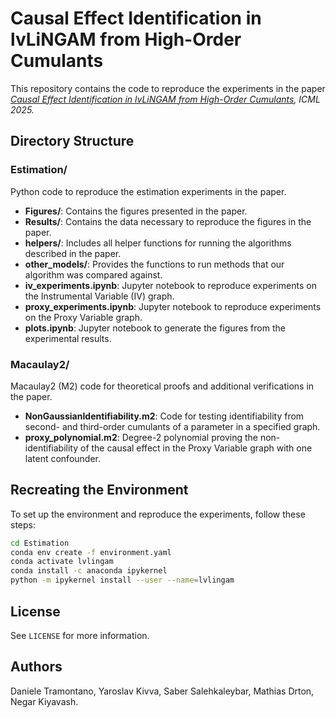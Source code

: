 # Causal Effect Identification in lvLiNGAM from High-Order Cumulants

This repository contains the code to reproduce the experiments in the paper *[Causal Effect Identification in lvLiNGAM from High-Order Cumulants](https://arxiv.org/pdf/2506.05202), ICML 2025.*

## Directory Structure

### **Estimation/**
Python code to reproduce the estimation experiments in the paper.
- **Figures/**: Contains the figures presented in the paper.
- **Results/**: Contains the data necessary to reproduce the figures in the paper.
- **helpers/**: Includes all helper functions for running the algorithms described in the paper.
- **other_models/**: Provides the functions to run methods that our algorithm was compared against.
- **iv_experiments.ipynb**: Jupyter notebook to reproduce experiments on the Instrumental Variable (IV) graph.
- **proxy_experiments.ipynb**: Jupyter notebook to reproduce experiments on the Proxy Variable graph.
- **plots.ipynb**: Jupyter notebook to generate the figures from the experimental results.

### **Macaulay2/**
Macaulay2 (M2) code for theoretical proofs and additional verifications in the paper.
- **NonGaussianIdentifiability.m2**: Code for testing identifiability from second- and third-order cumulants of a parameter in a specified graph.
- **proxy_polynomial.m2**: Degree-2 polynomial proving the non-identifiability of the causal effect in the Proxy Variable graph with one latent confounder.

## Recreating the Environment

To set up the environment and reproduce the experiments, follow these steps:

```bash
cd Estimation
conda env create -f environment.yaml
conda activate lvlingam
conda install -c anaconda ipykernel
python -m ipykernel install --user --name=lvlingam
```
## License
See `LICENSE` for more information.

<!-- Authors -->
## Authors
Daniele Tramontano, Yaroslav Kivva, Saber Salehkaleybar, Mathias Drton, Negar Kiyavash.
